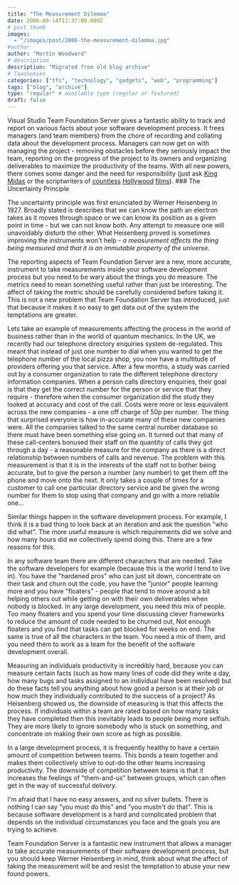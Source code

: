 ```yaml
---
title: "The Measurement Dilemma"
date: 2006-09-14T11:37:09.000Z
# post thumb
images:
  - "/images/post/2006-the-measurement-dilemma.jpg"
#author
author: "Martin Woodward"
# description
description: "Migrated from old blog archive"
# Taxonomies
categories: ["tfs", "technology", "gadgets", "web", "programming"]
tags: ["blog", "archive"]
type: "regular" # available type (regular or featured)
draft: false
---
```

Visual Studio Team Foundation Server gives a fantastic ability to track and report on various facts about your software development process.  It frees managers (and team members) from the chore of recording and collating data about the development process.  Managers can now get on with managing the project - removing obstacles before they seriously impact the team, reporting on the progress of the project to its owners and organizing deliverables to maximize the productivity of the teams.  With all new powers, there comes some danger and the need for responsibility (just ask [King Midas](http://www.primaryresources.co.uk/english/kingmidas.htm) or the scriptwriters of [countless](http://www.imdb.com/title/tt0315327/) [Hollywood](http://www.imdb.com/title/tt0207201/) [films](http://www.imdb.com/title/tt0086393/)).   ### The Uncertainty Principle 

The uncertainty principle was first enunciated by Werner Heisenberg in 1927.  Broadly stated is describes that we can know the path an electron takes as it moves through space or we can know its position as a given point in time - but we can not know both.  Any attempt to measure one will unavoidably disturb the other.  What Heisenberg proved is sometimes improving the instruments won't help - *a measurement affects the thing being measured and that it is an immutable property of the universe.* 

The reporting aspects of Team Foundation Server are a new, more accurate, instrument to take measurements inside your software development process but you need to be wary about the things you do measure.  The metrics need to mean something useful rather than just be interesting.  The affect of taking the metric should be carefully considered before taking it.  This is not a new problem that Team Foundation Server has introduced, just that because it makes it so easy to get data out of the system the temptations are greater. 

Lets take an example of measurements affecting the process in the world of business rather than in the world of quantum mechanics.  In the UK, we recently had our telephone directory enquiries system de-regulated.  This meant that instead of just one number to dial when you wanted to get the telephone number of the local pizza shop, you now have a multitude of providers offering you that service.  After a few months, a study was carried out by a consumer organization to rate the different telephone directory information companies.  When a person calls directory enquiries, their goal is that they get the correct number for the person or service that they require - therefore when the consumer organization did the study they looked at accuracy and cost of the call.  Costs were more or less equivalent across the new companies - a one off charge of 50p per number.  The thing that surprised everyone is how in-accurate many of these new companies were.  All the companies talked to the same central number database so there must have been something else going on.  It turned out that many of these call-centers bonused their staff on the quantity of calls they got through a day - a reasonable measure for the company as there is a direct relationship between numbers of calls and revenue. The problem with this measurement is that it is in the interests of the staff not to bother being accurate, but to give the person a number (any number) to get them off the phone and move onto the next.  It only takes a couple of times for a customer to call one particular directory service and be given the wrong number for them to stop using that company and go with a more reliable one... 

Similar things happen in the software development process.  For example, I think it is a bad thing to look back at an iteration and ask the question "who did what".  The more useful measure is which requirements did we solve and how many hours did we collectively spend doing this.  There are a few reasons for this.   

In any software team there are different characters that are needed.  Take the software developers for example (because this is the world I tend to live in).  You have the "hardened pros" who can just sit down, concentrate on their task and churn out the code, you have the "junior" people learning more and you have "floaters" - people that tend to move around a bit helping others out while getting on with their own deliverables when nobody is blocked.  In any large development, you need this mix of people.  Too many floaters and you spend your time discussing clever frameworks to reduce the amount of code needed to be churned out, Not enough floaters and you find that tasks can get blocked for weeks on end.  The same is true of all the characters in the team.  You need a mix of them, and you need them to work as a team for the benefit of the software development overall. 

Measuring an individuals productivity is incredibly hard, because you can measure certain facts (such as how many lines of code did they write a day, how many bugs and tasks assigned to an individual have been resolved) but do these facts tell you anything about how good a person is at their job or how much they individually contributed to the success of a project?  As Heisenberg showed us, the downside of measuring is that this affects the process.  If individuals within a team are rated based on how many tasks they have completed then this inevitably leads to people being more selfish.  They are more likely to ignore somebody who is stuck on something, and concentrate on making their own score as high as possible. 

In a large development process, it is frequently healthy to have a certain amount of competition between teams.  This bonds a team together and makes them collectively strive to out-do the other teams increasing productivity.  The downside of competition between teams is that it increases the feelings of "them-and-us" between groups, which can often get in the way of successful delivery. 

I'm afraid that I have no easy answers, and no silver bullets.  There is nothing I can say "you must do this" and "you mustn't do that".  This is because software development is a hard and complicated problem that depends on the individual circumstances you face and the goals you are trying to achieve. 

Team Foundation Server is a fantastic new instrument that allows a manager to take accurate measurements of their software development process, but you should keep Werner Heisenberg in mind, think about what the affect of taking the measurement will be and resist the temptation to abuse your new found powers.